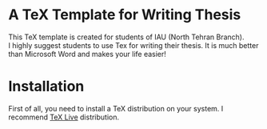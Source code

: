 # A TeX Template for Writing Thesis
This TeX template is created for students of IAU (North Tehran Branch). <br />
I highly suggest students to use Tex for writing their thesis. It is much better than Microsoft Word and makes your life easier! <br />

# Installation
First of all, you need to install a TeX distribution on your system. I recommend [TeX Live](http://www.tug.org/texlive/) distribution.
